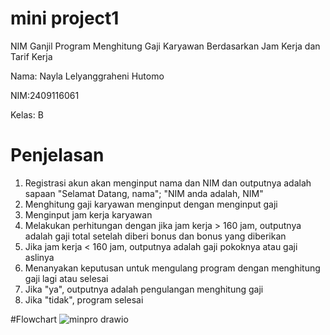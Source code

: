 # mini project1

NIM Ganjil
Program Menghitung Gaji Karyawan Berdasarkan Jam Kerja dan Tarif Kerja

Nama: Nayla Lelyanggraheni Hutomo

NIM:2409116061

Kelas: B

# Penjelasan
1. Registrasi akun akan menginput nama dan NIM dan outputnya adalah sapaan "Selamat Datang, nama"; "NIM anda adalah, NIM"
2. Menghitung gaji karyawan menginput dengan menginput gaji
3. Menginput jam kerja karyawan
4. Melakukan perhitungan dengan jika jam kerja > 160 jam, outputnya adalah gaji total setelah diberi bonus dan bonus yang diberikan
5. Jika jam kerja < 160 jam, outputnya adalah gaji pokoknya atau gaji aslinya
6. Menanyakan keputusan untuk mengulang program dengan menghitung gaji lagi atau selesai
7. Jika "ya", outputnya adalah pengulangan menghitung gaji
8. Jika "tidak", program selesai
 

#Flowchart
![minpro drawio](https://github.com/user-attachments/assets/efbf74c9-38a1-4631-97fb-f6ab49860db6)



